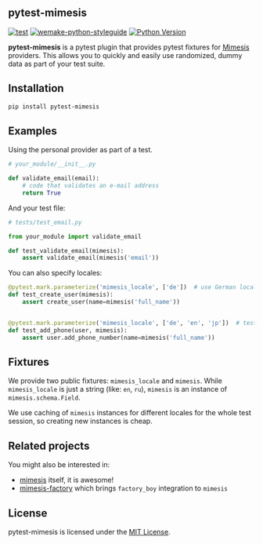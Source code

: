 ## pytest-mimesis

[![test](https://github.com/pytest-dev/pytest-mimesis/actions/workflows/test.yml/badge.svg)](https://github.com/pytest-dev/pytest-mimesis/actions/workflows/test.yml)
[![wemake-python-styleguide](https://img.shields.io/badge/style-wemake-000000.svg)](https://github.com/wemake-services/wemake-python-styleguide)
[![Python Version](https://img.shields.io/pypi/pyversions/pytest-mimesis.svg)](https://pypi.org/project/pytest-mimesis/)

**pytest-mimesis** is a pytest plugin that provides pytest fixtures for [Mimesis](https://github.com/lk-geimfari/mimesis) providers. This allows you to quickly and easily use randomized, dummy data as part of your test suite.


## Installation

```bash
pip install pytest-mimesis
```


## Examples

Using the personal provider as part of a test.

```python
# your_module/__init__.py

def validate_email(email):
    # code that validates an e-mail address
    return True
```

And your test file:

```python
# tests/test_email.py

from your_module import validate_email

def test_validate_email(mimesis):
    assert validate_email(mimesis('email'))
```

You can also specify locales:

```python
@pytest.mark.parameterize('mimesis_locale', ['de'])  # use German locale
def test_create_user(mimesis):
    assert create_user(name=mimesis('full_name'))


@pytest.mark.parameterize('mimesis_locale', ['de', 'en', 'jp'])  # test multiple locales
def test_add_phone(user, mimesis):
    assert user.add_phone_number(name=mimesis('full_name'))
```


## Fixtures

We provide two public fixtures: `mimesis_locale` and `mimesis`.
While `mimesis_locale` is just a string (like: `en`, `ru`),
`mimesis` is an instance of `mimesis.schema.Field`.

We use caching of `mimesis` instances for different locales for the whole
test session, so creating new instances is cheap.


## Related projects

You might also be interested in:

- [mimesis](https://github.com/lk-geimfari/mimesis) itself, it is awesome!
- [mimesis-factory](https://github.com/mimesis-lab/mimesis-factory) which brings `factory_boy` integration to `mimesis`


## License

pytest-mimesis is licensed under the [MIT License](https://github.com/pytest-dev/pytest-mimesis/blob/master/LICENSE).
